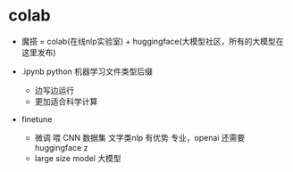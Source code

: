 # colab
- 魔搭 = colab(在线nlp实验室) + huggingface(大模型社区，所有的大模型在这里发布)
- .ipynb python 机器学习文件类型后缀
    - 边写边运行
    - 更加适合科学计算

- finetune
    - 微调 喂 CNN 数据集
        文字类nlp 有优势
        专业，openai 还需要huggingface z
    - large size model 大模型
